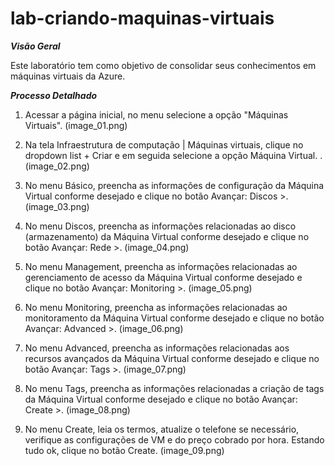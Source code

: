 # lab-criando-maquinas-virtuais

***Visão Geral***

  Este laboratório tem como objetivo de consolidar seus conhecimentos em máquinas virtuais da Azure.

***Processo Detalhado***

1. Acessar a página inicial, no menu selecione a opção "Máquinas Virtuais". (image_01.png)

2. Na tela Infraestrutura de computação | Máquinas virtuais, clique no dropdown list + Criar e em seguida selecione a opção Máquina Virtual. . (image_02.png)

3. No menu Básico, preencha as informações de configuração da Máquina Virtual conforme desejado e clique no botão Avançar: Discos >. (image_03.png)

4. No menu Discos, preencha as informações relacionadas ao disco (armazenamento) da Máquina Virtual conforme desejado e clique no botão Avançar: Rede >. (image_04.png)

5. No menu Management, preencha as informações relacionadas ao gerenciamento de acesso da Máquina Virtual conforme desejado e clique no botão Avançar: Monitoring >.  (image_05.png)

6. No menu Monitoring, preencha as informações relacionadas ao monitoramento da Máquina Virtual conforme desejado e clique no botão Avançar: Advanced >.  (image_06.png)

7. No menu Advanced, preencha as informações relacionadas aos recursos avançados da Máquina Virtual conforme desejado e clique no botão Avançar: Tags >.  (image_07.png)

8. No menu Tags, preencha as informações relacionadas a criação de tags da Máquina Virtual conforme desejado e clique no botão Avançar: Create >. (image_08.png)

9. No menu Create, leia os termos, atualize o telefone se necessário, verifique as configurações de VM e do preço cobrado por hora. Estando tudo ok, clique no botão Create. (image_09.png)
